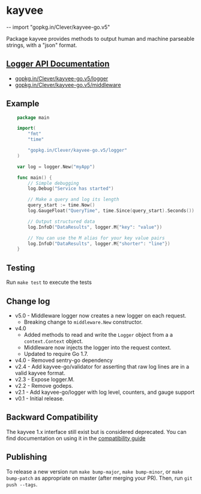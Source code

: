 # kayvee
--
    import "gopkg.in/Clever/kayvee-go.v5"

Package kayvee provides methods to output human and machine parseable strings,
with a "json" format.

## [Logger API Documentation](./logger)

* [gopkg.in/Clever/kayvee-go.v5/logger](https://godoc.org/gopkg.in/Clever/kayvee-go.v5/logger)
* [gopkg.in/Clever/kayvee-go.v5/middleware](https://godoc.org/gopkg.in/Clever/kayvee-go.v5/middleware)

## Example

```go
    package main

    import(
        "fmt"
        "time"

        "gopkg.in/Clever/kayvee-go.v5/logger"
    )

    var log = logger.New("myApp")

    func main() {
        // Simple debugging
        log.Debug("Service has started")

        // Make a query and log its length
        query_start := time.Now()
        log.GaugeFloat("QueryTime", time.Since(query_start).Seconds())

        // Output structured data
        log.InfoD("DataResults", logger.M{"key": "value"})

        // You can use the M alias for your key value pairs
        log.InfoD("DataResults", logger.M{"shorter": "line"})
    }
```


## Testing

Run `make test` to execute the tests

## Change log

- v5.0 - Middleware logger now creates a new logger on each request.
  - Breaking change to `middleware.New` constructor.
- v4.0
  - Added methods to read and write the `Logger` object from a a `context.Context` object.
  - Middleware now injects the logger into the request context.
  - Updated to require Go 1.7.
- v4.0 - Removed sentry-go dependency
- v2.4 - Add kayvee-go/validator for asserting that raw log lines are in a valid kayvee format.
- v2.3 - Expose logger.M.
- v2.2 - Remove godeps.
- v2.1 - Add kayvee-go/logger with log level, counters, and gauge support
- v0.1 - Initial release.

## Backward Compatibility

The kayvee 1.x interface still exist but is considered deprecated. You can find documentation on using it in the [compatibility guide](./compatibility.md)

## Publishing

To release a new version run `make bump-major`, `make bump-minor`, or `make
bump-patch` as appropriate on master (after merging your PR). Then, run `git
push --tags`.

